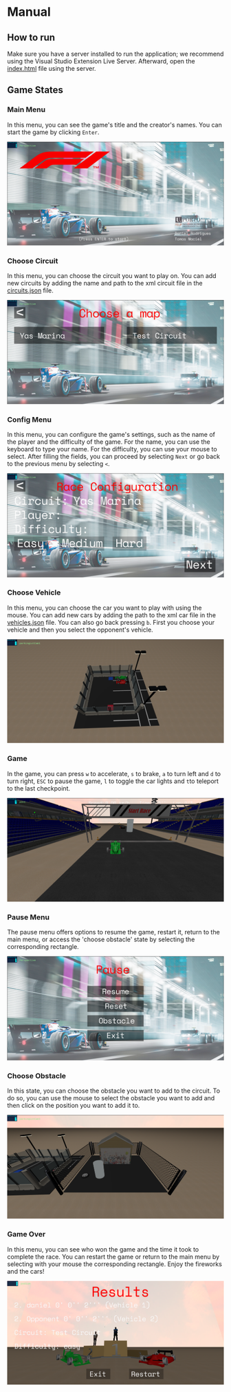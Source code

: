 # Manual

## How to run

Make sure you have a server installed to run the application; we recommend using the Visual Studio Extension Live Server. Afterward, open the [index.html](index.html) file using the server.

## Game States

### Main Menu

In this menu, you can see the game's title and the creator's names. 
You can start the game by clicking `Enter`.

![Main Menu](screenshots/main_menu.png)

### Choose Circuit

In this menu, you can choose the circuit you want to play on. You can add new circuits by adding the name and path to the
xml circuit file in the [circuits.json](scene/circuits.json) file.

![Choose Circuit Menu](screenshots/choose_circuit.png)

### Config Menu

In this menu, you can configure the game's settings, such as the name of the player and the difficulty of the game.
For the name, you can use the keyboard to type your name. For the difficulty, you can use your mouse to select.
After filling the fields, you can proceed by selecting `Next` or go back to the previous menu by selecting `<`.

![Config Menu](screenshots/config_menu.png)

### Choose Vehicle

In this menu, you can choose the car you want to play with using the mouse. You can add new cars by adding the path to the xml car file in the [vehicles.json](scene/vehicles.json) file. You can also go back pressing `b`. First you choose your vehicle and then you select the opponent's vehicle.

![Choose Vehicle Menu](screenshots/choose_vehicle.png)

### Game
In the game, you can press `w` to accelerate, `s` to brake, `a` to turn left and `d` to turn right, `ESC` to pause the game, `l` to toggle the car lights and `t`to teleport to the last checkpoint.

![Game](screenshots/game.png)

### Pause Menu
The pause menu offers options to resume the game, restart it, return to the main menu, or access the 'choose obstacle' state by selecting the corresponding rectangle.

![Pause Menu](screenshots/pause_menu.png)

### Choose Obstacle
In this state, you can choose the obstacle you want to add to the circuit. To do so, you can use the mouse to select the obstacle you want to add and then click on the position you want to add it to.

![Choose Obstacle](screenshots/choose_obstacle.png)

### Game Over
In this menu, you can see who won the game and the time it took to complete the race. You can restart the game or return to the main menu by selecting with your mouse the corresponding rectangle. Enjoy the fireworks and the cars!

![Game Over](screenshots/game_over.png)
